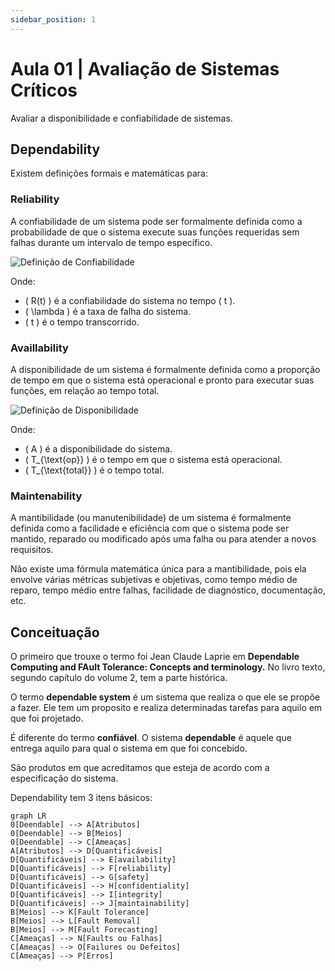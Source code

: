 ```yaml
---
sidebar_position: 1
---
```


# Aula 01 | Avaliação de Sistemas Críticos

Avaliar a disponibilidade e confiabilidade de sistemas.

## Dependability

Existem definições formais e matemáticas para:

### Reliability
A confiabilidade de um sistema pode ser formalmente definida como a probabilidade de que o sistema execute suas funções requeridas sem falhas durante um intervalo de tempo específico.

![Definição de Confiabilidade](https://latex.codecogs.com/png.image?\dpi{150}&space;R(t)&space;=&space;e^{-\lambda&space;t})

Onde:
- \( R(t) \) é a confiabilidade do sistema no tempo \( t \).
- \( \lambda \) é a taxa de falha do sistema.
- \( t \) é o tempo transcorrido.

### Availlability
A disponibilidade de um sistema é formalmente definida como a proporção de tempo em que o sistema está operacional e pronto para executar suas funções, em relação ao tempo total.

![Definição de Disponibilidade](https://latex.codecogs.com/png.image?\dpi{150}&space;A&space;=&space;\frac{T_{\text{op}}}{T_{\text{total}}})

Onde:
- \( A \) é a disponibilidade do sistema.
- \( T_{\text{op}} \) é o tempo em que o sistema está operacional.
- \( T_{\text{total}} \) é o tempo total.

### Maintenability
A mantibilidade (ou manutenibilidade) de um sistema é formalmente definida como a facilidade e eficiência com que o sistema pode ser mantido, reparado ou modificado após uma falha ou para atender a novos requisitos.

Não existe uma fórmula matemática única para a mantibilidade, pois ela envolve várias métricas subjetivas e objetivas, como tempo médio de reparo, tempo médio entre falhas, facilidade de diagnóstico, documentação, etc.

## Conceituação

O primeiro que trouxe o termo foi Jean Claude Laprie em **Dependable Computing and FAult Tolerance: Concepts and terminology.** No livro texto, segundo capítulo do volume 2, tem a parte histórica.

O termo **dependable system** é um sistema que realiza o que ele se propõe a fazer. Ele tem um proposito e realiza determinadas tarefas para aquilo em que foi projetado.

É diferente do termo **confiável**. O sistema **dependable** é aquele que entrega aquilo para qual o sistema em que foi concebido. 

São produtos em que acreditamos que esteja de acordo com a especificação do sistema.

Dependability tem 3 itens básicos:

```mermaid
graph LR
0[Deendable] --> A[Atributos]
0[Deendable] --> B[Meios]
0[Deendable] --> C[Ameaças]
A[Atributos] --> D[Quantificáveis]
D[Quantificáveis] --> E[availability]
D[Quantificáveis] --> F[reliability]
D[Quantificáveis] --> G[safety]
D[Quantificáveis] --> H[confidentiality]
D[Quantificáveis] --> I[integrity]
D[Quantificáveis] --> J[maintainability]
B[Meios] --> K[Fault Tolerance]
B[Meios] --> L[Fault Removal]
B[Meios] --> M[Fault Forecasting]
C[Ameaças] --> N[Faults ou Falhas]
C[Ameaças] --> O[Failures ou Defeitos]
C[Ameaças] --> P[Erros]
```